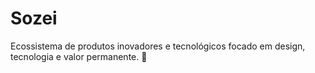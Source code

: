 # Sozei
Ecossistema de produtos inovadores e tecnológicos focado em design, tecnologia e valor permanente. 🚀
